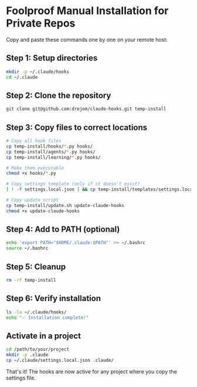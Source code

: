 # Foolproof Manual Installation for Private Repos

Copy and paste these commands one by one on your remote host:

## Step 1: Setup directories
```bash
mkdir -p ~/.claude/hooks
cd ~/.claude
```

## Step 2: Clone the repository  
```bash
git clone git@github.com:drejom/claude-hooks.git temp-install
```

## Step 3: Copy files to correct locations
```bash
# Copy all hook files
cp temp-install/hooks/*.py hooks/
cp temp-install/agents/*.py hooks/
cp temp-install/learning/*.py hooks/

# Make them executable
chmod +x hooks/*.py

# Copy settings template (only if it doesn't exist)
[ ! -f settings.local.json ] && cp temp-install/templates/settings.local.json .

# Copy update script
cp temp-install/update.sh update-claude-hooks
chmod +x update-claude-hooks
```

## Step 4: Add to PATH (optional)
```bash
echo 'export PATH="$HOME/.claude:$PATH"' >> ~/.bashrc
source ~/.bashrc
```

## Step 5: Cleanup
```bash
rm -rf temp-install
```

## Step 6: Verify installation
```bash
ls -la ~/.claude/hooks/
echo "✅ Installation complete!"
```

## Activate in a project
```bash
cd /path/to/your/project
mkdir -p .claude
cp ~/.claude/settings.local.json .claude/
```

That's it! The hooks are now active for any project where you copy the settings file.